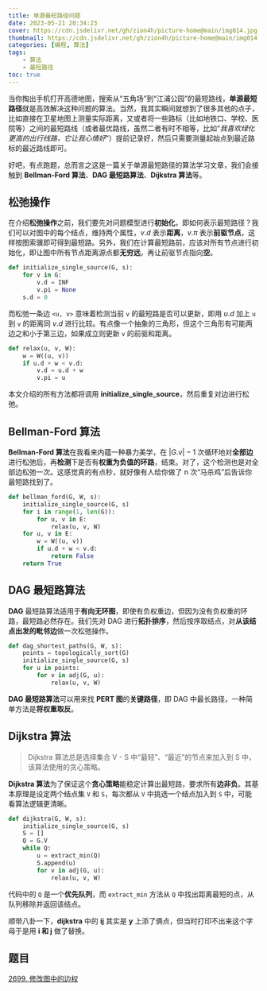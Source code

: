 ```yaml
---
title: 单源最短路径问题
date: 2023-05-21 20:34:23
cover: https://cdn.jsdelivr.net/gh/zion4h/picture-home@main/img014.jpg
thumbnail: https://cdn.jsdelivr.net/gh/zion4h/picture-home@main/img014.jpg
categories: [编程, 算法]
tags:
    - 算法
    - 最短路径
toc: true
---
```

当你掏出手机打开高德地图，搜索从“五角场”到“江浦公园”的最短路线，**单源最短路径**就是高效解决这种问题的算法。当然，我其实瞬间就想到了很多其他的点子，比如直接在卫星地图上测量实际距离，又或者将一些路标（比如地铁口、学校、医院等）之间的最短路线（或者最优路线，虽然二者有时不相等，比如“*我喜欢绿化更高的出行线路，它让我心情好*”）提前记录好，然后只需要测量起始点到最近路标的最近路线即可。
<!--more-->
好吧，有点跑题，总而言之这是一篇关于单源最短路径的算法学习文章，我们会接触到 **Bellman-Ford 算法**、**DAG 最短路算法**、**Dijkstra 算法**等。

## 松弛操作

在介绍**松弛操作**之前，我们要先对问题模型进行**初始化**，即如何表示最短路径？我们可以对图中的每个结点，维持两个属性，$v.d$ 表示**距离**，$v.\pi$ 表示**前驱节点**，这样按图索骥即可得到最短路。另外，我们在计算最短路前，应该对所有节点进行初始化，即让图中所有节点距离源点都**无穷远**，再让前驱节点指向**空**。

```python
def initialize_single_source(G, s):
    for v in G:
        v.d = INF
        v.pi = None
    s.d = 0
```

而松弛一条边 `<u, v>` 意味着检测当前 `v` 的最短路是否可以更新，即用 $u.d$ 加上 `u` 到 `v` 的距离同 $v.d$ 进行比较。有点像一个抽象的三角形，但这个三角形有可能两边之和小于第三边，如果成立则更新 `v` 的前驱和距离。

```python
def relax(u, v, W):
    w = W((u, v)) 
    if u.d + w < v.d:
        v.d = u.d + w
        v.pi = u
```

本文介绍的所有方法都将调用 **initialize_single_source**，然后重复对边进行松弛。

## Bellman-Ford 算法

**Bellman-Ford 算法**在我看来内蕴一种暴力美学，在 $|G.v| - 1$ 次循环地对**全部边**进行松弛后，再**检测**下是否有**权重为负值的环路**，结束。对了，这个检测也是对全部边松弛一次。这感觉真的有点秒，就好像有人给你做了 n 次“马杀鸡”后告诉你最短路找到了。

```python
def bellman_ford(G, W, s):
    initialize_single_source(G, s)
    for i in range(1, len(G)):
        for u, v in E:
            relax(u, v, W)
    for u, v in E:
        w = W((u, v))
        if u.d + w < v.d:
            return False
    return True
```

## DAG 最短路算法

**DAG** 最短路算法适用于**有向无环图**，即使有负权重边，但因为没有负权重的环路，最短路必然存在。我们先对 DAG 进行**拓扑排序**，然后按序取结点，对**从该结点出发的毗邻边**做一次松弛操作。

```python
def dag_shortest_paths(G, W, s):
    points = topologically_sort(G)
    initialize_single_source(G, s)
    for u in points:
        for v in adj(G, u):
            relax(u, v, W)
```

**DAG 最短路算法**可以用来找 **PERT 图**的**关键路径**，即 DAG 中最长路径，一种简单方法是**将权重取反**。

## Dijkstra 算法

>Dijkstra 算法总是选择集合 V - S 中“最轻”、“最近”的节点来加入到 S 中，该算法使用的贪心策略。

**Dijkstra 算法**为了保证这个**贪心策略**能稳定计算出最短路，要求所有**边非负**。其基本原理是设定两个结点集 `V` 和 `S`，每次都从 `V` 中挑选一个结点加入到 `S` 中，可能看算法逻辑更清晰。

```python
def dijkstra(G, W, s):
    initialize_single_source(G, s)
    S = []
    Q = G.V
    while Q:
        u = extract_min(Q)
        S.append(u)
        for v in adj(G, u):
            relax(u, v, W)
```

代码中的 `Q` 是一个**优先队列**，而 `extract_min` 方法从 `Q` 中找出距离最短的点，从队列移除并返回该结点。

顺带八卦一下，**dijkstra** 中的 **ij** 其实是 **y** 上添了俩点，但当时打印不出来这个字母于是用 **i 和 j** 做了替换。

## 题目

[2699. 修改图中的边权](https://leetcode.cn/problems/modify-graph-edge-weights/)

